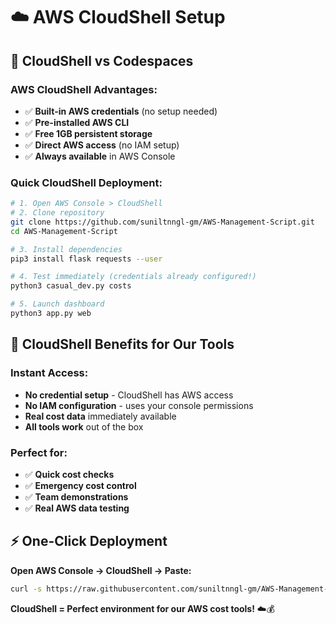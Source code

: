 # ☁️ AWS CloudShell Setup

## 🎯 CloudShell vs Codespaces

### **AWS CloudShell Advantages:**
- ✅ **Built-in AWS credentials** (no setup needed)
- ✅ **Pre-installed AWS CLI**
- ✅ **Free 1GB persistent storage**
- ✅ **Direct AWS access** (no IAM setup)
- ✅ **Always available** in AWS Console

### **Quick CloudShell Deployment:**

```bash
# 1. Open AWS Console > CloudShell
# 2. Clone repository
git clone https://github.com/suniltnngl-gm/AWS-Management-Script.git
cd AWS-Management-Script

# 3. Install dependencies
pip3 install flask requests --user

# 4. Test immediately (credentials already configured!)
python3 casual_dev.py costs

# 5. Launch dashboard
python3 app.py web
```

## 🚀 CloudShell Benefits for Our Tools

### **Instant Access:**
- **No credential setup** - CloudShell has AWS access
- **No IAM configuration** - uses your console permissions
- **Real cost data** immediately available
- **All tools work** out of the box

### **Perfect for:**
- ✅ **Quick cost checks**
- ✅ **Emergency cost control**
- ✅ **Team demonstrations**
- ✅ **Real AWS data testing**

## ⚡ One-Click Deployment

**Open AWS Console → CloudShell → Paste:**
```bash
curl -s https://raw.githubusercontent.com/suniltnngl-gm/AWS-Management-Script/main/cloudshell_deploy.sh | bash
```

**CloudShell = Perfect environment for our AWS cost tools!** ☁️💰